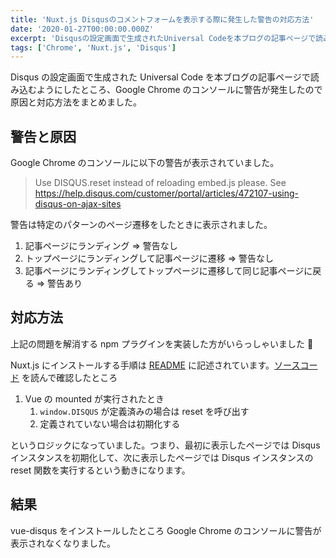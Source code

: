 ```yaml
---
title: 'Nuxt.js Disqusのコメントフォームを表示する際に発生した警告の対応方法'
date: '2020-01-27T00:00:00.000Z'
excerpt: 'Disqusの設定画面で生成されたUniversal Codeを本ブログの記事ページで読み込むようにしたところ、Google Chromeのコンソールに警告が発生したので原因と対応方法をまとめました。'
tags: ['Chrome', 'Nuxt.js', 'Disqus']
---
```


Disqus の設定画面で生成された Universal Code を本ブログの記事ページで読み込むようにしたところ、Google Chrome のコンソールに警告が発生したので原因と対応方法をまとめました。

## 警告と原因

Google Chrome のコンソールに以下の警告が表示されていました。

> Use DISQUS.reset instead of reloading embed.js please. See https://help.disqus.com/customer/portal/articles/472107-using-disqus-on-ajax-sites

警告は特定のパターンのページ遷移をしたときに表示されました。

1. 記事ページにランディング => 警告なし
2. トップページにランディングして記事ページに遷移 => 警告なし
3. 記事ページにランディングしてトップページに遷移して同じ記事ページに戻る => 警告あり

## 対応方法

上記の問題を解消する npm プラグインを実装した方がいらっしゃいました 🙏

Nuxt.js にインストールする手順は [README](https://github.com/ktquez/vue-disqus/tree/v3.0.5#install-in-nuxt) に記述されています。[ソースコード](https://github.com/ktquez/vue-disqus/blob/v3.0.5/dist/vue-disqus.vue#L43-L46) を読んで確認したところ

1. Vue の mounted が実行されたとき
   1. `window.DISQUS` が定義済みの場合は reset を呼び出す
   2. 定義されていない場合は初期化する

というロジックになっていました。つまり、最初に表示したページでは Disqus インスタンスを初期化して、次に表示したページでは Disqus インスタンスの reset 関数を実行するという動きになります。

## 結果

vue-disqus をインストールしたところ Google Chrome のコンソールに警告が表示されなくなりました。
